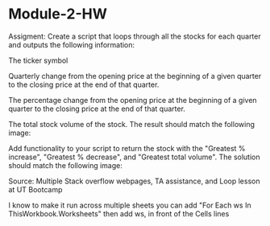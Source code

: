# Module-2-HW

Assigment: Create a script that loops through all the stocks for each quarter and outputs the following information:

The ticker symbol

Quarterly change from the opening price at the beginning of a given quarter to the closing price at the end of that quarter.

The percentage change from the opening price at the beginning of a given quarter to the closing price at the end of that quarter.

The total stock volume of the stock. The result should match the following image:

Add functionality to your script to return the stock with the "Greatest % increase", "Greatest % decrease", and "Greatest total volume". The solution should match the following image:

Source: Multiple Stack overflow webpages, TA assistance, and Loop lesson at UT Bootcamp

I know to make it run across multiple sheets you can add "For Each ws In ThisWorkbook.Worksheets" then add ws, in front of the Cells lines 
